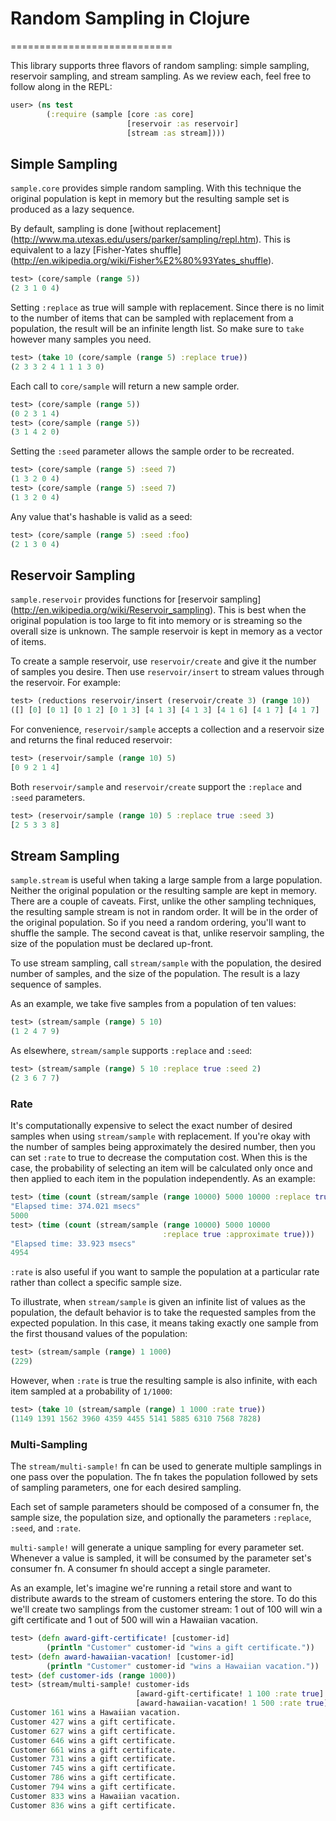 
# Random Sampling in Clojure
============================

This library supports three flavors of random sampling: simple
sampling, reservoir sampling, and stream sampling. As we review each,
feel free to follow along in the REPL:

```clojure
user> (ns test
        (:require (sample [core :as core]
                          [reservoir :as reservoir]
                          [stream :as stream])))
```

## Simple Sampling

`sample.core` provides simple random sampling.  With this technique
the original population is kept in memory but the resulting sample set
is produced as a lazy sequence.

By default, sampling is done [without replacement]
(http://www.ma.utexas.edu/users/parker/sampling/repl.htm). This
is equivalent to a lazy [Fisher-Yates shuffle]
(http://en.wikipedia.org/wiki/Fisher%E2%80%93Yates_shuffle).

```clojure
test> (core/sample (range 5))
(2 3 1 0 4)
```

Setting `:replace` as true will sample with replacement.  Since there
is no limit to the number of items that can be sampled with
replacement from a population, the result will be an infinite length
list.  So make sure to `take` however many samples you need.

```clojure
test> (take 10 (core/sample (range 5) :replace true))
(2 3 3 2 4 1 1 1 3 0)
```

Each call to `core/sample` will return a new sample order.

```clojure
test> (core/sample (range 5))
(0 2 3 1 4)
test> (core/sample (range 5))
(3 1 4 2 0)
```

Setting the `:seed` parameter allows the sample order to be recreated.

```clojure
test> (core/sample (range 5) :seed 7)
(1 3 2 0 4)
test> (core/sample (range 5) :seed 7)
(1 3 2 0 4)
```

Any value that's hashable is valid as a seed:

```clojure
test> (core/sample (range 5) :seed :foo)
(2 1 3 0 4)
```

## Reservoir Sampling

`sample.reservoir` provides functions for [reservoir sampling]
(http://en.wikipedia.org/wiki/Reservoir_sampling).  This is best when
the original population is too large to fit into memory or is
streaming so the overall size is unknown.  The sample reservoir is
kept in memory as a vector of items.

To create a sample reservoir, use `reservoir/create` and give it the
number of samples you desire.  Then use `reservoir/insert` to stream
values through the reservoir.  For example:

```clojure
test> (reductions reservoir/insert (reservoir/create 3) (range 10))
([] [0] [0 1] [0 1 2] [0 1 3] [4 1 3] [4 1 3] [4 1 6] [4 1 7] [4 1 7] [4 1 9])
```

For convenience, `reservoir/sample` accepts a collection and a
reservoir size and returns the final reduced reservoir:

```clojure
test> (reservoir/sample (range 10) 5)
[0 9 2 1 4]
```

Both `reservoir/sample` and `reservoir/create` support the `:replace`
and `:seed` parameters.

```clojure
test> (reservoir/sample (range 10) 5 :replace true :seed 3)
[2 5 3 3 8]
```

## Stream Sampling

`sample.stream` is useful when taking a large sample from a large
population. Neither the original population or the resulting sample
are kept in memory.  There are a couple of caveats.  First, unlike the
other sampling techniques, the resulting sample stream is not in
random order.  It will be in the order of the original population.  So
if you need a random ordering, you'll want to shuffle the sample.  The
second caveat is that, unlike reservoir sampling, the size of the
population must be declared up-front.

To use stream sampling, call `stream/sample` with the population, the
desired number of samples, and the size of the population.  The result
is a lazy sequence of samples.

As an example, we take five samples from a population of ten values:

```clojure
test> (stream/sample (range) 5 10)
(1 2 4 7 9)
```

As elsewhere, `stream/sample` supports `:replace` and `:seed`:

```clojure
test> (stream/sample (range) 5 10 :replace true :seed 2)
(2 3 6 7 7)
```

### Rate

It's computationally expensive to select the exact number of desired
samples when using `stream/sample` with replacement.  If you're okay
with the number of samples being approximately the desired number,
then you can set `:rate` to true to decrease the computation cost.
When this is the case, the probability of selecting an item will be
calculated only once and then applied to each item in the population
independently.  As an example:

```clojure
test> (time (count (stream/sample (range 10000) 5000 10000 :replace true)))
"Elapsed time: 374.021 msecs"
5000
test> (time (count (stream/sample (range 10000) 5000 10000
                                  :replace true :approximate true)))
"Elapsed time: 33.923 msecs"
4954
```

`:rate` is also useful if you want to sample the population at a
particular rate rather than collect a specific sample size.

To illustrate, when `stream/sample` is given an infinite list of
values as the population, the default behavior is to take the
requested samples from the expected population.  In this case, it
means taking exactly one sample from the first thousand values of the
population:

```clojure
test> (stream/sample (range) 1 1000)
(229)
```

However, when `:rate` is true the resulting sample is also infinite,
with each item sampled at a probability of `1/1000`:

```clojure
test> (take 10 (stream/sample (range) 1 1000 :rate true))
(1149 1391 1562 3960 4359 4455 5141 5885 6310 7568 7828)
```

### Multi-Sampling

The `stream/multi-sample!` fn can be used to generate multiple
samplings in one pass over the population.  The fn takes the
population followed by sets of sampling parameters, one for each
desired sampling.

Each set of sample parameters should be composed of a consumer fn, the
sample size, the population size, and optionally the parameters
`:replace`, `:seed`, and `:rate`.

`multi-sample!` will generate a unique sampling for every parameter
set.  Whenever a value is sampled, it will be consumed by the
parameter set's consumer fn.  A consumer fn should accept a single
parameter.

As an example, let's imagine we're running a retail store and want to
distribute awards to the stream of customers entering the store.  To
do this we'll create two samplings from the customer stream: 1 out of
100 will win a gift certificate and 1 out of 500 will win a Hawaiian
vacation.

```clojure
test> (defn award-gift-certificate! [customer-id]
        (println "Customer" customer-id "wins a gift certificate."))
test> (defn award-hawaiian-vacation! [customer-id]
        (println "Customer" customer-id "wins a Hawaiian vacation."))
test> (def customer-ids (range 1000))
test> (stream/multi-sample! customer-ids
                            [award-gift-certificate! 1 100 :rate true]
                            [award-hawaiian-vacation! 1 500 :rate true])
Customer 161 wins a Hawaiian vacation.
Customer 427 wins a gift certificate.
Customer 627 wins a gift certificate.
Customer 646 wins a gift certificate.
Customer 661 wins a gift certificate.
Customer 731 wins a gift certificate.
Customer 745 wins a gift certificate.
Customer 786 wins a gift certificate.
Customer 794 wins a gift certificate.
Customer 833 wins a Hawaiian vacation.
Customer 836 wins a gift certificate.
```
